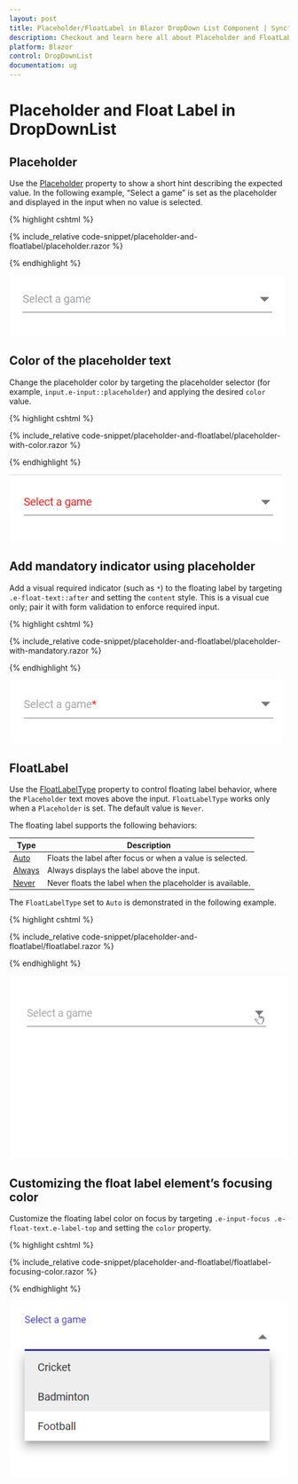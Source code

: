 ```yaml
---
layout: post
title: Placeholder/FloatLabel in Blazor DropDown List Component | Syncfusion
description: Checkout and learn here all about Placeholder and FloatLabel in Syncfusion Blazor DropDown List component and more.
platform: Blazor
control: DropDownList
documentation: ug
---
```


# Placeholder and Float Label in DropDownList

## Placeholder

Use the [Placeholder](https://help.syncfusion.com/cr/blazor/Syncfusion.Blazor.DropDowns.SfDropDownList-2.html#Syncfusion_Blazor_DropDowns_SfDropDownList_2_Placeholder) property to show a short hint describing the expected value. In the following example, “Select a game” is set as the placeholder and displayed in the input when no value is selected.

{% highlight cshtml %}

{% include_relative code-snippet/placeholder-and-floatlabel/placeholder.razor %}

{% endhighlight %}

![Blazor DropDownList with placeholder](./images/placeholder-and-floatlabel/blazor_dropdown_placeholder.png)

## Color of the placeholder text

Change the placeholder color by targeting the placeholder selector (for example, `input.e-input::placeholder`) and applying the desired `color` value.

{% highlight cshtml %}

{% include_relative code-snippet/placeholder-and-floatlabel/placeholder-with-color.razor %}

{% endhighlight %}

![Blazor DropDownList with colored placeholder](./images/placeholder-and-floatlabel/blazor_dropdown_placeholder-with-color.png)

## Add mandatory indicator using placeholder

Add a visual required indicator (such as `*`) to the floating label by targeting `.e-float-text::after` and setting the `content` style. This is a visual cue only; pair it with form validation to enforce required input.

{% highlight cshtml %}

{% include_relative code-snippet/placeholder-and-floatlabel/placeholder-with-mandatory.razor %}

{% endhighlight %}

![Blazor DropDownList with mandatory indicator in placeholder](./images/placeholder-and-floatlabel/blazor_dropdown_placeholder-with-mandatory.png)

## FloatLabel

Use the [FloatLabelType](https://help.syncfusion.com/cr/blazor/Syncfusion.Blazor.DropDowns.SfDropDownList-2.html#Syncfusion_Blazor_DropDowns_SfDropDownList_2_FloatLabelType) property to control floating label behavior, where the `Placeholder` text moves above the input. `FloatLabelType` works only when a `Placeholder` is set. The default value is `Never`.

The floating label supports the following behaviors:

Type     | Description
------------ | -------------
  [Auto](https://help.syncfusion.com/cr/blazor/Syncfusion.Blazor.Inputs.FloatLabelType.html#Syncfusion_Blazor_Inputs_FloatLabelType_Auto)       | Floats the label after focus or when a value is selected.
  [Always](https://help.syncfusion.com/cr/blazor/Syncfusion.Blazor.Inputs.FloatLabelType.html#Syncfusion_Blazor_Inputs_FloatLabelType_Always)     | Always displays the label above the input.
  [Never](https://help.syncfusion.com/cr/blazor/Syncfusion.Blazor.Inputs.FloatLabelType.html#Syncfusion_Blazor_Inputs_FloatLabelType_Never)      | Never floats the label when the placeholder is available.

The `FloatLabelType` set to `Auto` is demonstrated in the following example.

{% highlight cshtml %}

{% include_relative code-snippet/placeholder-and-floatlabel/floatlabel.razor %}

{% endhighlight %}

![Blazor DropDownList with floating label](./images/placeholder-and-floatlabel/blazor_dropdown_floatlabel.gif)

## Customizing the float label element’s focusing color

Customize the floating label color on focus by targeting `.e-input-focus .e-float-text.e-label-top` and setting the `color` property.

{% highlight cshtml %}

{% include_relative code-snippet/placeholder-and-floatlabel/floatlabel-focusing-color.razor %}

{% endhighlight %}

![Blazor DropDownList with customized floating label focus color](./images/placeholder-and-floatlabel/blazor_dropdown_floatlabel-focusing-color.png)